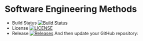 # Software Engineering Methods

- Build Status [![Build Status](https://travis-ci.org/aye2myint/sem2.svg?branch=master)](https://travis-ci.org/Kevin-Sim/sem)
- License [![LICENSE](https://img.shields.io/github/license/aye2myint/sem2.svg?style=flat-square)](https://github.com/aye2myint/sem2/blob/master/LICENSE)
- Release [![Releases](https://img.shields.io/github/release/aye2myint/sem2/all.svg?style=flat-square)](https://github.com/aye2myint/sem2/releases)
And then update your GitHub repository: